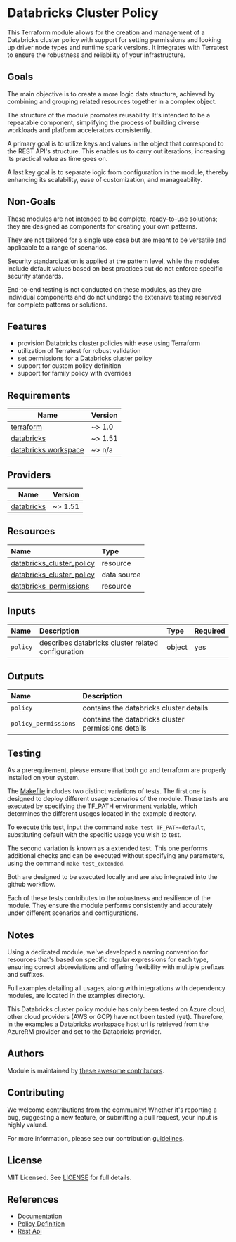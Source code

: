 # Databricks Cluster Policy

This Terraform module allows for the creation and management of a Databricks cluster policy with support for setting permissions and looking up driver node types and runtime spark versions. It integrates with Terratest to ensure the robustness and reliability of your infrastructure.

## Goals

The main objective is to create a more logic data structure, achieved by combining and grouping related resources together in a complex object.

The structure of the module promotes reusability. It's intended to be a repeatable component, simplifying the process of building diverse workloads and platform accelerators consistently.

A primary goal is to utilize keys and values in the object that correspond to the REST API's structure. This enables us to carry out iterations, increasing its practical value as time goes on.

A last key goal is to separate logic from configuration in the module, thereby enhancing its scalability, ease of customization, and manageability.

## Non-Goals

These modules are not intended to be complete, ready-to-use solutions; they are designed as components for creating your own patterns.

They are not tailored for a single use case but are meant to be versatile and applicable to a range of scenarios.

Security standardization is applied at the pattern level, while the modules include default values based on best practices but do not enforce specific security standards.

End-to-end testing is not conducted on these modules, as they are individual components and do not undergo the extensive testing reserved for complete patterns or solutions.

## Features

- provision Databricks cluster policies with ease using Terraform
- utilization of Terratest for robust validation
- set permissions for a Databricks cluster policy
- support for custom policy definition
- support for family policy with overrides

## Requirements

| Name | Version |
|------|---------|
| <a name="requirement_terraform"></a> [terraform](#requirement\_terraform) | ~> 1.0 |
| <a name="requirement_databricks"></a> [databricks](#requirement\_databricks) | ~> 1.51 |
| <a name="requirement_databricks_workspace"></a> [databricks workspace](#requirement\_databricks_workspace) | ~> n/a |

## Providers

| Name | Version |
|------|---------|
| <a name="provider_databricks"></a> [databricks](#provider\_databricks) | ~> 1.51 |

## Resources

| Name | Type |
| :-- | :-- |
| [databricks_cluster_policy](https://registry.terraform.io/providers/databricks/databricks/latest/docs/resources/cluster_policy) | resource |
| [databricks_cluster_policy](https://registry.terraform.io/providers/databricks/databricks/latest/docs/data-sources/cluster_policy) | data source |
| [databricks_permissions](https://registry.terraform.io/providers/databricks/databricks/latest/docs/resources/permissions) | resource |


## Inputs

| Name | Description | Type | Required |
| :-- | :-- | :-- | :-- |
| `policy` | describes databricks cluster related configuration | object | yes |

## Outputs

| Name | Description |
| :-- | :-- |
| `policy` | contains the databricks cluster details |
| `policy_permissions` | contains the databricks cluster permissions details |

## Testing

As a prerequirement, please ensure that both go and terraform are properly installed on your system.

The [Makefile](Makefile) includes two distinct variations of tests. The first one is designed to deploy different usage scenarios of the module. These tests are executed by specifying the TF_PATH environment variable, which determines the different usages located in the example directory.

To execute this test, input the command ```make test TF_PATH=default```, substituting default with the specific usage you wish to test.

The second variation is known as a extended test. This one performs additional checks and can be executed without specifying any parameters, using the command ```make test_extended```.

Both are designed to be executed locally and are also integrated into the github workflow.

Each of these tests contributes to the robustness and resilience of the module. They ensure the module performs consistently and accurately under different scenarios and configurations.

## Notes

Using a dedicated module, we've developed a naming convention for resources that's based on specific regular expressions for each type, ensuring correct abbreviations and offering flexibility with multiple prefixes and suffixes.

Full examples detailing all usages, along with integrations with dependency modules, are located in the examples directory.

This Databricks cluster policy module has only been tested on Azure cloud, other cloud providers (AWS or GCP) have not been tested (yet). Therefore, in the examples a Databricks workspace host url is retrieved from the AzureRM provider and set to the Databricks provider. 

## Authors

Module is maintained by [these awesome contributors](https://github.com/cloudnationhq/terraform-databricks-clp/graphs/contributors).

## Contributing

We welcome contributions from the community! Whether it's reporting a bug, suggesting a new feature, or submitting a pull request, your input is highly valued.

For more information, please see our contribution [guidelines](./CONTRIBUTING.md).

## License

MIT Licensed. See [LICENSE](./LICENSE) for full details.

## References

- [Documentation](https://learn.microsoft.com/en-us/azure/databricks)
- [Policy Definition]( https://docs.databricks.com/en/admin/clusters/policy-definition.html)
- [Rest Api](https://docs.databricks.com/api/azure/workspace/clusterpolicies)
